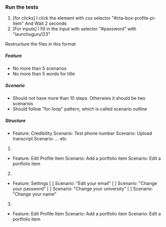 ### Run the tests
1. [for clicks] I click the element with css selector "#cta-box-profile-pi-item"
    And Wait 2 seconds
2. [For inputs] I fill in the input with selector "#password" with "launchuguru123"

Restructure the files in this format

##### Feature
- No more than 5 scenarios
- No more than 5 words for title

##### Scenario
- Should not have more than 10 steps. Otherwies it should be two scenarios
- Should follow "for-loop" pattern, which is called scenario outline

##### Structure
- Feature: Credibility
    Scenario: Test phone number
    Scenario: Upload transcript
    Scenario: ... etc


1.
- Feature: Edit Profile Item
    Scenario: Add a portfolio item
    Scenario: Edit a portfolio item

2.
- Feature: Settings
    [ ] Scenario: "Edit your email"
    [ ] Scenario: "Change your password"
    [ ] Scenario: "Change your university"
    [ ] Scenario: "Change your name"

3.
- Feature: Edit Profile Item
    Scenario: Add a portfolio item
    Scenario: Edit a portfolio item